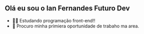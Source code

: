 ## Olá eu sou o Ian Fernandes Futuro Dev

- 🧑‍🎓 Estudando programação front-end!!
- 👷 Procuro minha primiera oportunidade de trabaho ma area.
